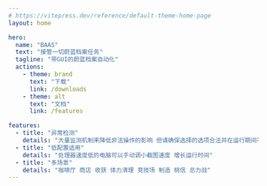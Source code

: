 ```yaml
---
# https://vitepress.dev/reference/default-theme-home-page
layout: home

hero:
  name: "BAAS"
  text: "接管一切蔚蓝档案任务"
  tagline: "带GUI的蔚蓝档案自动化"
  actions:
    - theme: brand
      text: "下载"
      link: /downloads
    - theme: alt
      text: "文档"
      link: /features

features:
  - title: "异常检测"
    details: "大量监测机制来降低非法操作的影响 但请确保选择的选项合法并在运行期间不要点击屏幕"
  - title: "低配置适用"
    details: "处理器速度低的电脑可以手动调小截图速度 增长运行时间"
  - title: "多场景"
    details: "咖啡厅 商店 收获 体力清理 竞技场 制造 桃信 总力战"
---
```

